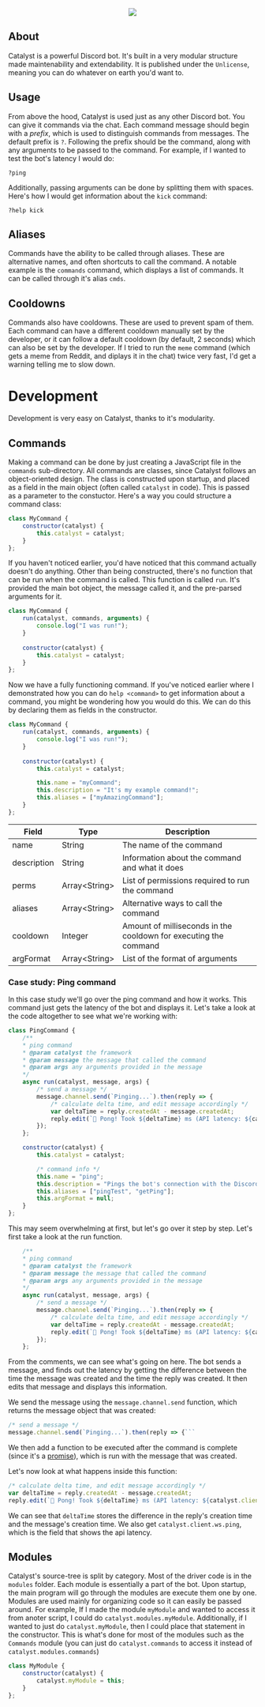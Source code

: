 <div align="center">
<img src="https://cdn.discordapp.com/avatars/679060088002052118/ef61b0dcdbfb530accbedd5b343da8e5.png?size=256">
</div>

## About
Catalyst is a powerful Discord bot. It's built in a very modular structure made maintenability and extendability. It is published under the `Unlicense`, meaning you can do whatever on earth you'd want to.

## Usage
From above the hood, Catalyst is used just as any other Discord bot. You can give it commands via the chat. Each command message should begin with a *prefix*, which is used to distinguish commands from messages. The default prefix is `?`. Following the prefix should be the command, along with any arguments to be passed to the command. For example, if I wanted to test the bot's latency I would do:
```
?ping
```
Additionally, passing arguments can be done by splitting them with spaces. Here's how I would get information about the `kick` command:
```
?help kick
```

## Aliases
Commands have the ability to be called through aliases. These are alternative names, and often shortcuts to call the command. A notable example is the `commands` command, which displays a list of commands. It can be called through it's alias `cmds`.

## Cooldowns
Commands also have cooldowns. These are used to prevent spam of them. Each command can have a different cooldown manually set by the developer, or it can follow a default cooldown (by default, 2 seconds) which can also be set by the developer. If I tried to run the `meme` command (which gets a meme from Reddit, and diplays it in the chat) twice very fast, I'd get a warning telling me to slow down. 

# Development
Development is very easy on Catalyst, thanks to it's modularity.

## Commands
Making a command can be done by just creating a JavaScript file in the `commands` sub-directory. All commands are classes, since Catalyst follows an object-oriented design. The class is constructed upon startup, and placed as a field in the main object (often called `catalyst` in code). This is passed as a parameter to the constuctor. Here's a way you could structure a command class:
```js
class MyCommand {
	constructor(catalyst) {
		this.catalyst = catalyst;
	}
};
```
If you haven't noticed earlier, you'd have noticed that this command actually doesn't do anything. Other than being constructed, there's no function that can be run when the command is called. This function is called `run`. It's provided the main bot object, the message called it, and the pre-parsed arguments for it.
```js
class MyCommand {
	run(catalyst, commands, arguments) {
		console.log("I was run!");
	}
	
	constructor(catalyst) {
		this.catalyst = catalyst;
	}
};
```
Now we have a fully functioning command. If you've noticed earlier where I demonstrated how you can do `help <command>` to get information about a command, you might be wondering how you would do this. We can do this by declaring them as fields in the constructor.
```js
class MyCommand {
	run(catalyst, commands, arguments) {
		console.log("I was run!");
	}
	
	constructor(catalyst) {
		this.catalyst = catalyst;

		this.name = "myCommand";
		this.description = "It's my example command!";
		this.aliases = ["myAmazingCommand"];
	}
};
```
| Field | Type | Description |
|--|--|--|
| name | String | The name of the command |
| description | String | Information about the command and what it does |
| perms | Array\<String\> | List of permissions required to run the command |
| aliases | Array\<String\> | Alternative ways to call the command |
| cooldown | Integer | Amount of milliseconds in the cooldown for executing the command |
| argFormat | Array\<String\> | List of the format of arguments |

### Case study: Ping command
In this case study we'll go over the ping command and how it works. This command just gets the latency of the bot and displays it. Let's take a look at the code altogether to see what we're working with:
```js
class PingCommand {
	/**
	* ping command
	* @param catalyst the framework
	* @param message the message that called the command
	* @param args any arguments provided in the message
	*/
	async run(catalyst, message, args) {
		/* send a message */
		message.channel.send(`Pinging...`).then(reply => {
			/* calculate delta time, and edit message accordingly */
			var deltaTime = reply.createdAt - message.createdAt;
			reply.edit(`🏓 Pong! Took ${deltaTime} ms (API latency: ${catalyst.client.ws.ping} ms).`);
		});
	};

	constructor(catalyst) {
		this.catalyst = catalyst;

		/* command info */
		this.name = "ping";
		this.description = "Pings the bot's connection with the Discord API";
		this.aliases = ["pingTest", "getPing"];
		this.argFormat = null;
	}
};
```
This may seem overwhelming at first, but let's go over it step by step. Let's first take a look at the run function.
```js
	/**
	* ping command
	* @param catalyst the framework
	* @param message the message that called the command
	* @param args any arguments provided in the message
	*/
	async run(catalyst, message, args) {
		/* send a message */
		message.channel.send(`Pinging...`).then(reply => {
			/* calculate delta time, and edit message accordingly */
			var deltaTime = reply.createdAt - message.createdAt;
			reply.edit(`🏓 Pong! Took ${deltaTime} ms (API latency: ${catalyst.client.ws.ping} ms).`);
		});
	};
```
From the comments, we can see what's going on here. The bot sends a message, and finds out the latency by getting the difference between the time the message was created and the time the reply was created. It then edits that message and displays this information.

We send the message using the `message.channel.send` function, which returns the message object that was created:
```js
/* send a message */
message.channel.send(`Pinging...`).then(reply => {```
```
We then add a function to be executed after the command is complete (since it's a [promise]([https://developer.mozilla.org/en-US/docs/Web/JavaScript/Reference/Global_Objects/Promise)), which is run with the message that was created.

Let's now look at what happens inside this function:
```js
/* calculate delta time, and edit message accordingly */
var deltaTime = reply.createdAt - message.createdAt;
reply.edit(`🏓 Pong! Took ${deltaTime} ms (API latency: ${catalyst.client.ws.ping} ms).`);
```
We can see that `deltaTime` stores the difference in the reply's creation time and the message's creation time. We also get `catalyst.client.ws.ping`, which is the field that shows the api latency.

## Modules
Catalyst's source-tree is split by category. Most of the driver code is in the `modules` folder. Each module is essentially a part of the bot. Upon startup, the main program will go through the modules are execute them one by one. Modules are used mainly for organizing code so it can easily be passed around. For example, If I made the module `myModule` and wanted to access it from anoter script, I could do `catalyst.modules.myModule`. Additionally, if I wanted to just do `catalyst.myModule`, then I could place that statement in the constructor. This is what's done for most of the modules such as the `Commands` module (you can just do `catalyst.commands` to access it instead of `catalyst.modules.commands`)
```js
class MyModule {
	constructor(catalyst) {
		catalyst.myModule = this;
	}
};
```
